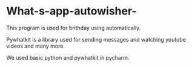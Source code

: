 # What-s-app-autowisher-
This program is used for brithday using automatically.

Pywhatkit is a library used for sending messages and watching youtube videos and many more.

We used basic python and pywhatkit in pycharm.
